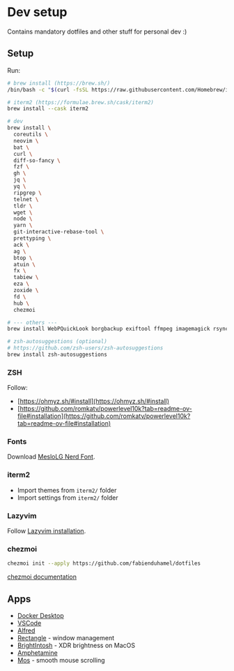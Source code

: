 # Dev setup

Contains mandatory dotfiles and other stuff for personal dev :)

## Setup

Run:

```sh
# brew install (https://brew.sh/)
/bin/bash -c "$(curl -fsSL https://raw.githubusercontent.com/Homebrew/install/HEAD/install.sh)"

# iterm2 (https://formulae.brew.sh/cask/iterm2)
brew install --cask iterm2

# dev
brew install \
  coreutils \
  neovim \
  bat \
  curl \
  diff-so-fancy \
  fzf \
  gh \
  jq \
  yq \
  ripgrep \
  telnet \
  tldr \
  wget \
  node \
  yarn \
  git-interactive-rebase-tool \
  prettyping \
  ack \
  ag \
  btop \
  atuin \
  fx \
  tabiew \
  eza \
  zoxide \
  fd \
  hub \
  chezmoi

# --- others ---
brew install WebPQuickLook borgbackup exiftool ffmpeg imagemagick rsync jdupes

# zsh-autosuggestions (optional)
# https://github.com/zsh-users/zsh-autosuggestions
brew install zsh-autosuggestions
```

### ZSH

Follow:

- [https://ohmyz.sh/#install](https://ohmyz.sh/#install)
- [https://github.com/romkatv/powerlevel10k?tab=readme-ov-file#installation](https://github.com/romkatv/powerlevel10k?tab=readme-ov-file#installation)

### Fonts

Download [MesloLG Nerd Font](https://www.nerdfonts.com/font-downloads).

### iterm2

- Import themes from `iterm2/` folder
- Import settings from `iterm2/` folder

### Lazyvim

Follow [Lazyvim installation](https://www.lazyvim.org/installation).

### chezmoi

```sh
chezmoi init --apply https://github.com/fabienduhamel/dotfiles
```

[chezmoi documentation](https://www.chezmoi.io/user-guide/command-overview/)

## Apps

- [Docker Desktop](https://www.docker.com/products/docker-desktop/)
- [VSCode](https://code.visualstudio.com/)
- [Alfred](https://www.alfredapp.com/)
- [Rectangle](https://rectangleapp.com/) - window management
- [BrightIntosh](https://www.brightintosh.de/) - XDR brightness on MacOS
- [Amphetamine](https://apps.apple.com/fr/app/amphetamine/id937984704?mt=12)
- [Mos](https://mos.caldis.me/) - smooth mouse scrolling
